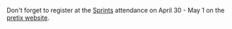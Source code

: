 Don't forget to register at the [Sprints](#) attendance on April 30 - May 1 on the [pretix website](#).
